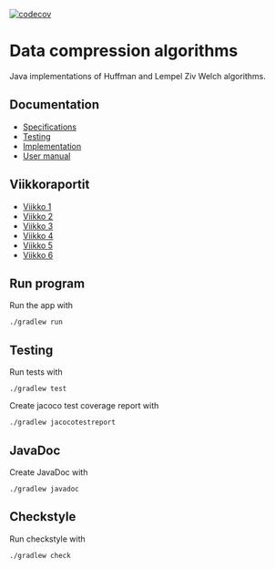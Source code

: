 [![codecov](https://codecov.io/gh/ilkkamaksy/data-compression-algos/branch/main/graph/badge.svg?token=DYFUJWUXLD)](https://codecov.io/gh/ilkkamaksy/data-compression-algos)

# Data compression algorithms

Java implementations of Huffman and Lempel Ziv Welch algorithms.

## Documentation

- [Specifications](/documentation/specs.md)
- [Testing](/documentation/testing.md)
- [Implementation](/documentation/implementation)
- [User manual](/documentation/usermanual.md)

## Viikkoraportit

- [Viikko 1](/documentation/viikkoraportti_1.md)
- [Viikko 2](/documentation/viikkoraportti_2.md)
- [Viikko 3](/documentation/viikkoraportti_3.md)
- [Viikko 4](/documentation/viikkoraportti_4.md)
- [Viikko 5](/documentation/viikkoraportti_5.md)
- [Viikko 6](/documentation/viikkoraportti_6.md)

## Run program

Run the app with

`./gradlew run`

## Testing

Run tests with

`./gradlew test`

Create jacoco test coverage report with

`./gradlew jacocotestreport`

## JavaDoc

Create JavaDoc with

`./gradlew javadoc`


## Checkstyle

Run checkstyle with

`./gradlew check`

